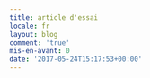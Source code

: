 ```yaml
---
title: article d'essai
locale: fr
layout: blog
comment: 'true'
mis-en-avant: 0
date: '2017-05-24T15:17:53+00:00'
---
```

